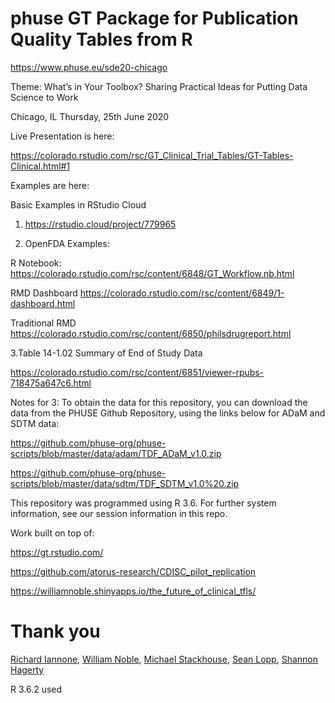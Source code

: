 # phuse GT Package for Publication Quality Tables from R

https://www.phuse.eu/sde20-chicago

Theme: What’s in Your Toolbox? Sharing Practical Ideas for Putting Data Science to Work

Chicago, IL Thursday, 25th June 2020

Live Presentation is here:

https://colorado.rstudio.com/rsc/GT_Clinical_Trial_Tables/GT-Tables-Clinical.html#1

Examples are here:

Basic Examples in RStudio Cloud
1. https://rstudio.cloud/project/779965

2. OpenFDA Examples:

R Notebook:
https://colorado.rstudio.com/rsc/content/6848/GT_Workflow.nb.html

RMD Dashboard
https://colorado.rstudio.com/rsc/content/6849/1-dashboard.html

Traditional RMD
https://colorado.rstudio.com/rsc/content/6850/philsdrugreport.html

3.Table 14-1.02 Summary of End of Study Data

https://colorado.rstudio.com/rsc/content/6851/viewer-rpubs-718475a647c6.html

Notes for 3:
To obtain the data for this repository, you can download the data from the PHUSE Github Repository, using the links below for ADaM and SDTM data:

https://github.com/phuse-org/phuse-scripts/blob/master/data/adam/TDF_ADaM_v1.0.zip

https://github.com/phuse-org/phuse-scripts/blob/master/data/sdtm/TDF_SDTM_v1.0%20.zip

This repository was programmed using R 3.6. For further system information, see our session information in this repo.

Work built on top of:

https://gt.rstudio.com/

https://github.com/atorus-research/CDISC_pilot_replication

https://williamnoble.shinyapps.io/the_future_of_clinical_tfls/

# Thank you
[Richard Iannone](https://github.com/rich-iannone/),
[William Noble](https://www.linkedin.com/in/william-noble-8987a452/),
[Michael Stackhouse](https://www.linkedin.com/in/michael-s-stackhouse/),
[Sean Lopp](https://github.com/slopp),
[Shannon Hagerty](https://www.linkedin.com/in/shannonhagerty/)

R 3.6.2 used